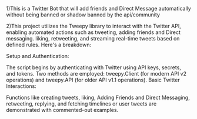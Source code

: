 1)This is a Twitter Bot that will  add friends and Direct Message automatically without being banned or shadow banned by the api/community

2)This project utilizes the Tweepy library to interact with the Twitter API, enabling automated actions such as tweeting, adding friends and Direct messaging. liking, retweeting, and streaming real-time tweets based on defined rules. Here's a breakdown:

Setup and Authentication:

The script begins by authenticating with Twitter using API keys, secrets, and tokens.
Two methods are employed: tweepy.Client (for modern API v2 operations) and tweepy.API (for older API v1.1 operations).
Basic Twitter Interactions:

Functions like creating tweets, liking, Adding Friends and Direct Messaging, retweeting, replying, and fetching timelines or user tweets are demonstrated with commented-out examples.

